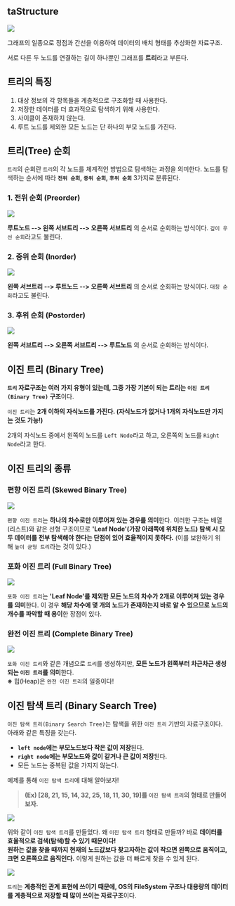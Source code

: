 ## taStructure

![](https://velog.velcdn.com/images%2Fkimdukbae%2Fpost%2Ffefd2e62-bc4f-427a-a364-2ebc0b0c5c70%2Fimage.png)

그래프의 일종으로 정점과 간선을 이용하여 데이터의 배치 형태를 추상화한 자료구조.

서로 다른 두 노드를 연결하는 길이 하나뿐인 그래프를 **트리**라고 부른다.

## 트리의 특징

1. 대상 정보의 각 항목들을 계층적으로 구조화할 때 사용한다.
2. 저장한 데이터를 더 효과적으로 탐색하기 위해 사용한다.
3. 사이클이 존재하지 않는다.
4. 루트 노드를 제외한 모든 노드는 단 하나의 부모 노드를 가진다.

## 트리(Tree) 순회

`트리`의 순회란 `트리`의 각 노드를 체계적인 방법으로 탐색하는 과정을 의미한다. 노드를 탐색하는 순서에 따라 **`전위 순회`, `중위 순회`, `후위 순회`** 3가지로 분류된다.

### 1. 전위 순회 (Preorder)

![](https://upload.wikimedia.org/wikipedia/commons/a/ac/Preorder-traversal.gif)

**루트노드 --> 왼쪽 서브트리 --> 오른쪽 서브트리** 의 순서로 순회하는 방식이다. `깊이 우선 순회`라고도 불린다.

### 2. 중위 순회 (Inorder)

![](https://upload.wikimedia.org/wikipedia/commons/4/48/Inorder-traversal.gif)

**왼쪽 서브트리 --> 루트노드 --> 오른쪽 서브트리** 의 순서로 순회하는 방식이다. `대칭 순회`라고도 불린다.

### 3. 후위 순회 (Postorder)

![](https://upload.wikimedia.org/wikipedia/commons/2/28/Postorder-traversal.gif)

**왼쪽 서브트리 --> 오른쪽 서브트리 --> 루트노드** 의 순서로 순회하는 방식이다.

## 이진 트리 (Binary Tree)

**`트리` 자료구조는 여러 가지 유형이 있는데, 그중 가장 기본이 되는 트리는 `이진 트리(Binary Tree)` 구조**이다.

`이진 트리`는 **2개 이하의 자식노드를 가진다. (자식노드가 없거나 1개의 자식노드만 가지는 것도 가능!)**

2개의 자식노드 중에서 왼쪽의 노드를 `Left Node`라고 하고, 오른쪽의 노드를 `Right Node`라고 한다.

## 이진 트리의 종류

### 편향 이진 트리 (Skewed Binary Tree)

![](https://velog.velcdn.com/images%2Fkimdukbae%2Fpost%2F349a3344-f85e-4a66-ab4e-5d16027f249c%2Fimage.png)

`편향 이진 트리`는 **하나의 차수로만 이루어져 있는 경우를 의미**한다. 이러한 구조는 배열(리스트)와 같은 선형 구조이므로 **'Leaf Node'(가장 아래쪽에 위치한 노드) 탐색 시 모두 데이터를 전부 탐색해야 한다는 단점이 있어 효율적이지 못하다.** (이를 보완하기 위해 `높이 균형 트리`라는 것이 있다.)

### 포화 이진 트리 (Full Binary Tree)

![](https://velog.velcdn.com/images%2Fkimdukbae%2Fpost%2F5ca863d7-202e-4fe2-9d71-5fab60dee42e%2Fimage.png)

`포화 이진 트리`는 **'Leaf Node'를 제외한 모든 노드의 차수가 2개로 이루어져 있는 경우를 의미**한다. 이 경우 **해당 차수에 몇 개의 노드가 존재하는지 바로 알 수 있으므로 노드의 개수를 파악할 때 용이**한 장점이 있다.

### 완전 이진 트리 (Complete Binary Tree)

![](https://velog.velcdn.com/images%2Fkimdukbae%2Fpost%2F6a9d01ed-de21-41cd-971f-14faaee17946%2Fimage.png)

`포화 이진 트리`와 같은 개념으로 `트리`를 생성하지만, **모든 노드가 왼쪽부터 차근차근 생성되는 `이진 트리`를 의미**한다.  
**※** 힙(Heap)은 `완전 이진 트리`의 일종이다!

## 이진 탐색 트리 (Binary Search Tree)

`이진 탐색 트리(Binary Search Tree)`는 탐색을 위한 `이진 트리` 기반의 자료구조이다. 아래와 같은 특징을 갖는다.

- **`left node`에는 부모노드보다 작은 값이 저장**된다.
- **`right node`에는 부모노드와 값이 같거나 큰 값이 저장**된다.
- 모든 노드는 중복된 값을 가지지 않는다.

예제를 통해 `이진 탐색 트리`에 대해 알아보자!

> **(Ex) [28, 21, 15, 14, 32, 25, 18, 11, 30, 19]를 `이진 탐색 트리`의 형태로 만들어보자.**

![](https://blog.penjee.com/wp-content/uploads/2015/11/binary-search-tree-insertion-animation.gif)

위와 같이 `이진 탐색 트리`를 만들었다. 왜 `이진 탐색 트리` 형태로 만들까? 바로 **데이터를 효율적으로 검색(탐색)할 수 있기 때문이다!**  
**원하는 값을 찾을 때까지 현재의 노드값보다 찾고자하는 값이 작으면 왼쪽으로 움직이고, 크면 오른쪽으로 움직인다.** 이렇게 원하는 값을 더 빠르게 찾을 수 있게 된다.

![](https://blog.penjee.com/wp-content/uploads/2015/11/binary-search-tree-sorted-array-animation.gif)

`트리`는 **계층적인 관계 표현에 쓰이기 때문에, OS의 FileSystem 구조나 대용량의 데이터를 계층적으로 저장할 때 많이 쓰이는 자료구조**이다.

